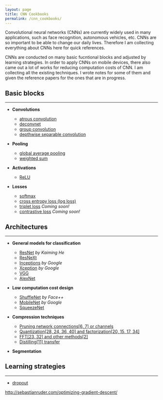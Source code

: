 ```yaml
---
layout: page
title: CNN Cookbooks
permalink: /cnn_cookbooks/
---
```


Convolutional neural networks (CNNs) are currently widely used in many applications, such as face recognition, autonomous vehicles, etc. CNNs are so important to be able to change our daily lives. Therefore I am collecting everything about CNNs here for quick references.  

CNNs are conducted on many basic fucntional blocks and adjusted by learning strategies. In order to apply CNNs on mobile devices, there also came out a lot of works for reducing computation costs of CNN. I am collecting all the existing techniques. I wrote notes for some of them and given the reference papers for the ones that are in progress.


## Basic blocks
------
* **Convolutions**
	* [atrous convolution]()
	* [deconvnet](/deconvnet/)
	* [group convolution]()
	* [depthwise separable convolution]()


* **Pooling**
	* [global average pooling]()
	* [weighted sum](/weighted_sum/)


* **Activations**
	* [ReLU](/relu/)


* **Losses** 
	* [softmax](/softmax/)
	* [cross entropy loss (log loss)](/cross_entropy/)
	* [triplet loss]() *Coming soon!*
	* [contrastive loss]() *Coming soon!*


## Architectures
-------

* **General models for classification**
	* [ResNet]() *by Kaiming He*	
	* [ResNeXt]()
	* [Inceptions]() *by Google*
	* [Xception](/xception/) *by Google*
	* [VGG]()	
	* [AlexNet]()

* **Low computation cost design**
	* [ShuffleNet](/shuffle_net/) *by Face++*
	* [MobileNet](/mobile_net/) *by Google*
	* [SqueezeNet]()

* **Compression techniques**
	* [Pruning network connections[6, 7] or channels]()
	* [Quantization[28, 24, 36, 40] and factorization[20, 15, 17, 34]]()
	* [FFT[23, 32] and other methods[2]]()
	* [Distilling[11] transfer]()


* **Segmentation**




## Learning strategies
-------
* [dropout](/dropout/)


http://sebastianruder.com/optimizing-gradient-descent/